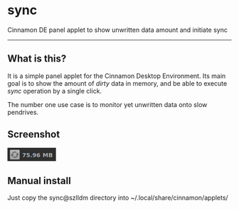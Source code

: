 # sync
Cinnamon DE panel applet to show unwritten data amount and initiate sync

---
## What is this?
It is a simple panel applet for the Cinnamon Desktop Environment.
Its main goal is to show the amount of _dirty_ data in memory, and be able to execute _sync_ operation by a single click.

The number one use case is to monitor yet unwritten data onto slow pendrives.

## Screenshot
![Image](screenshot.png "sync applet")

## Manual install
Just copy the sync@szlldm directory into ~/.local/share/cinnamon/applets/
